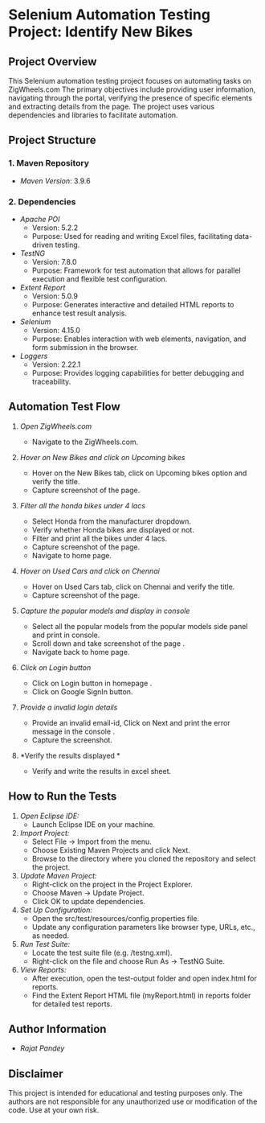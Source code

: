 # Selenium Automation Testing Project: Identify New Bikes
## Project Overview
This Selenium automation testing project focuses on automating tasks on ZigWheels.com
The primary objectives include providing user information, navigating through the portal, verifying the presence of specific elements and extracting details from the page. 
The project uses various dependencies and libraries to facilitate automation.
 
## Project Structure
### 1. Maven Repository
- *Maven Version*: 3.9.6
### 2. Dependencies
- *Apache POI*
  - Version: 5.2.2
  - Purpose: Used for reading and writing Excel files, facilitating data-driven testing.
- *TestNG*
  - Version: 7.8.0
  - Purpose: Framework for test automation that allows for parallel execution and flexible test configuration.
- *Extent Report*
  - Version: 5.0.9
  - Purpose: Generates interactive and detailed HTML reports to enhance test result analysis.
- *Selenium*
  - Version: 4.15.0
  - Purpose: Enables interaction with web elements, navigation, and form submission in the browser.
- *Loggers*
  - Version: 2.22.1
  - Purpose: Provides logging capabilities for better debugging and traceability.
## Automation Test Flow
1. *Open ZigWheels.com*
   - Navigate to the ZigWheels.com.
2. *Hover on New Bikes and click on Upcoming bikes*
   - Hover on the New Bikes tab, click on Upcoming bikes option and verify the title.
   - Capture screenshot of the page.
3. *Filter all the honda bikes under 4 lacs*
   - Select Honda from the manufacturer dropdown.
   - Verify whether Honda bikes are displayed or not.
   - Filter and print all the bikes under 4 lacs.
   - Capture screenshot of the page.
   - Navigate to home page.
 
4. *Hover on Used Cars and click on Chennai*
   - Hover on Used Cars tab, click on Chennai and verify the title.
   - Capture screenshot of the page.
5. *Capture the popular models and display in console*
   - Select all the popular models from the popular models side panel and print in console.
   - Scroll down and take screenshot of the page .
   - Navigate back to home page.

6. *Click on Login button*
   - Click on Login button in homepage .
   - Click on Google SignIn button.
7. *Provide a invalid login details*
   - Provide an invalid email-id, Click on Next and print the error message in the console .
   - Capture the screenshot.
8. *Verify the results displayed *
   - Verify and write the results in excel sheet.
## How to Run the Tests
1. *Open Eclipse IDE:*
   - Launch Eclipse IDE on your machine.
2. *Import Project:*
   - Select File -> Import from the menu.
   - Choose Existing Maven Projects and click Next.
   - Browse to the directory where you cloned the repository and select the project.
3. *Update Maven Project:*
   - Right-click on the project in the Project Explorer.
   - Choose Maven -> Update Project.
   - Click OK to update dependencies.
4. *Set Up Configuration:*
   - Open the src/test/resources/config.properties file.
   - Update any configuration parameters like browser type, URLs, etc., as needed.
5. *Run Test Suite:*
   - Locate the test suite file (e.g. /testng.xml).
   - Right-click on the file and choose Run As -> TestNG Suite.
6. *View Reports:*
   - After execution, open the test-output folder and open index.html for reports.
   - Find the Extent Report HTML file (myReport.html) in reports folder for detailed test reports.
## Author Information
- *Rajat Pandey*
## Disclaimer
This project is intended for educational and testing purposes only. The authors are not responsible for any unauthorized use or modification of the code. Use at your own risk.

